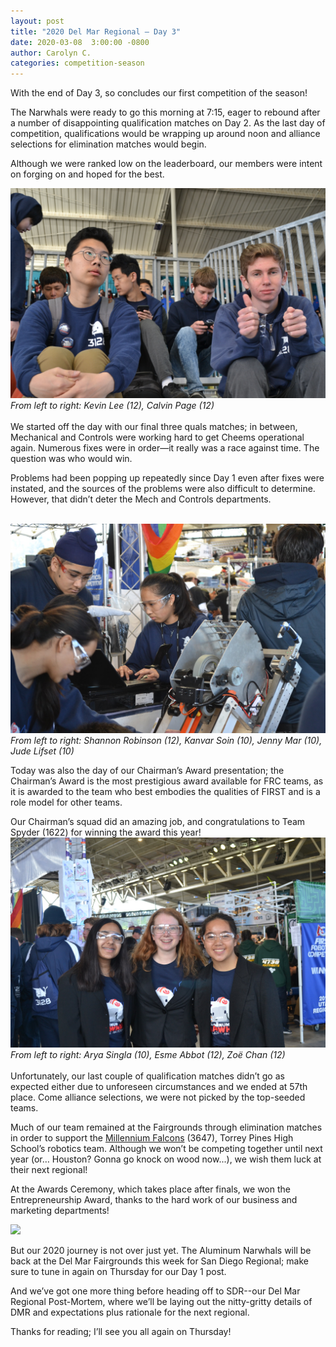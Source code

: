 ```yaml
---
layout: post
title: "2020 Del Mar Regional — Day 3"
date: 2020-03-08  3:00:00 -0800
author: Carolyn C.
categories: competition-season
---
```


With the end of Day 3, so concludes our first competition of the season!

The Narwhals were ready to go this morning at 7:15, eager to rebound after a number of disappointing qualification matches on Day 2. As the last day of competition, qualifications would be wrapping up around noon and alliance selections for elimination matches would begin.

Although we were ranked low on the leaderboard, our members were intent on forging on and hoped for the best.

<img src="/assets/blog_photos/2020DMR/2020DMR3-1.jpg" class="verticalimage">
<br>
<i>From left to right: Kevin Lee (12), Calvin Page (12)</i>
<br>
<br>
We started off the day with our final three quals matches; in between, Mechanical and Controls were working hard to get Cheems operational again. Numerous fixes were in order—it really was a race against time. The question was who would win.

Problems had been popping up repeatedly since Day 1 even after fixes were instated, and the sources of the problems were also difficult to determine. However, that didn’t deter the Mech and Controls departments.

<br>
<img src="/assets/blog_photos/2020DMR/2020DMR3-2.jpg" class="verticalimage">
<br>
<i>From left to right: Shannon Robinson (12), Kanvar Soin (10), Jenny Mar (10), Jude Lifset (10)</i>

Today was also the day of our Chairman’s Award presentation; the Chairman’s Award is the most prestigious award available for FRC teams, as it is awarded to the team who best embodies the qualities of FIRST and is a role model for other teams.

Our Chairman’s squad did an amazing job, and congratulations to Team Spyder (1622) for winning the award this year!
<br>
<img src="/assets/blog_photos/2020DMR/2020DMR3-3.jpg" class="leftimage  ">
<br>
<i>From left to right: Arya Singla (10), Esme Abbot (12), Zoë Chan (12)</i>
<br>
<br>
Unfortunately, our last couple of qualification matches didn’t go as expected either due to unforeseen circumstances and we ended at 57th place. Come alliance selections, we were not picked by the top-seeded teams.

Much of our team remained at the Fairgrounds through elimination matches in order to support the <a href=”https://team3647.wixsite.com/falcons”>Millennium Falcons</a> (3647), Torrey Pines High School’s robotics team. Although we won’t be competing together until next year (or… Houston? Gonna go knock on wood now...), we wish them luck at their next regional!

At the Awards Ceremony, which takes place after finals, we won the Entrepreneurship Award, thanks to the hard work of our business and marketing departments!

<img src=”/assets/blog_photos/2020DMR/2020DMR3-4” class=”verticalimage”>

But our 2020 journey is not over just yet. The Aluminum Narwhals will be back at the Del Mar Fairgrounds this week for San Diego Regional; make sure to tune in again on Thursday for our Day 1 post.

And we’ve got one more thing before heading off to SDR--our Del Mar Regional Post-Mortem, where we’ll be laying out the nitty-gritty details of DMR and expectations plus rationale for the next regional.

Thanks for reading; I’ll see you all again on Thursday!

